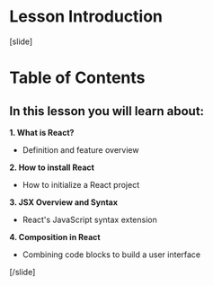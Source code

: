 # Lesson Introduction

[slide]

# Table of Contents

## In this lesson you will learn about:

**1. What is React?**
- Definition and feature overview

**2. How to install React**
- How to initialize a React project

**3. JSX Overview and Syntax**
- React's JavaScript syntax extension

**4. Composition in React**
- Combining code blocks to build a user interface

[/slide]
